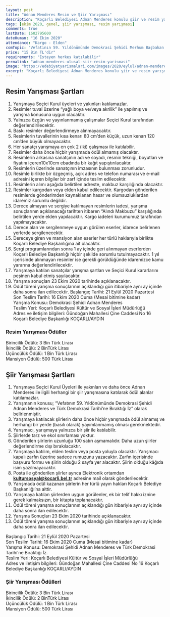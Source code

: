 ```yaml
---
layout: post
title: "Adnan Menderes Resim ve Şiir Yarışması"
description: "Koçarlı Belediyesi Adnan Menderes konulu şiir ve resim yarışması düzenliyor."
tags: [ekim 2020, genel, şiir yarışması, resim yarışması]
comments: true
lastDate: 1602795600
dateHuman: "16 Ekim 2020"
attendance: "Kargo - Elden"
comTopic: "Vefatının 59. Yıldönümünde Demokrasi Şehidi Merhum Başbakan Adnan Menderes"
price: "15 Bin TL'dir"
requirements: "İsteyen herkes katılabilir"
permalink: "adnan-menderes-ulusal-siir-resim-yarismasi"
image: "https://edebiyatyarismalari.com/images/2020/eylul/adnan-menderes-ulusal-resim-siir-yarismasi.jpg"
excerpt: "Koçarlı Belediyesi Adnan Menderes konulu şiir ve resim yarışması düzenliyor."
---
```


## Resim Yarışması Şartları
1. Yarışmaya Seçici Kurul üyeleri ve yakınları katılamazlar.
2. Resimler tuval üzerine “yağlı boya ve/veya akrilik” ile yapılmış ve yarışma konusuna uygun olacaktır.
3. Yalnızca özgün ve yayınlanmamış çalışmalar Seçici Kurul tarafından değerlendirilecektir.
4. Baskı resimler değerlendirmeye alınmayacaktır.
5. Resimlerin tuvallerinin kısa kenarı 80 cm’den küçük, uzun kenarı 120 cm’den büyük olmayacaktır.
6. Her sanatçı yarışmaya en çok 2 (iki) çalışması ile katılabilir.
7. Resimler daha önce hiçbir yarışmada ödül almamış olacaktır.
8. Resimlerin arkasına sanatçının adı ve soyadı, resmin tekniği, boyutları ve fiyatını içeren10x10cm ebadında bir kağıt yapıştırılacaktır.
9. Resimlerin üzerinde sanatçının imzasının bulunması zorunludur.
10. Resimle birlikte bir özgeçmiş, açık adres ve telefon numarası ve e-mail adresini içeren bilgiler bir zarf içinde teslim edilecektir.
11. Resimlerin alımı aşağıda belirtilen adreste, makbuz karşılığında olacaktır.
12. Resimler kargodan veya elden kabul edilecektir. Kargodan gönderilen resimlerde gönderimden kaynaklanan hasar ve olumsuzluklardan idaremiz sorumlu değildir.
13. Derece almayan ve sergiye katılmayan resimlerin iadesi, yarışma sonuçlarının açıklanacağı tarihten itibaren “Alındı Makbuzu” karşılığında belirtilen yerde elden yapılacaktır. Kargo iadeleri kurumumuz tarafından yapılmayacaktır.
14. Derece alan ve sergilenmeye uygun görülen eserler, idarece belirlenen yerlerde sergilenecektir.
15. Dereceye giren ve mansiyon alan eserler her türlü haklarıyla birlikte Koçarlı Belediye Başkanlığına ait olacaktır.
16. Sergi programlarından sonra 1 ay içinde geri alınmayan eserlerden Koçarlı Belediye Başkanlığı hiçbir şekilde sorumlu tutulmayacaktır. 1 yıl içerisinde alınmayan resimler ise gerekli görüldüğünde idaremizce kamu yararına değerlendirilecektir.
17. Yarışmaya katılan sanatçılar yarışma şartları ve Seçici Kurul kararlarını peşinen kabul etmiş sayılacaktır.
18. Yarışma sonuçları 23 Ekim 2020 tarihinde açıklanacaktır.
19. Ödül töreni yarışma sonuçlarının açıklandığı gün itibariyle aynı ay içinde daha sonra ilan edilecektir.
Başlangıç Tarihi: 21 Eylül 2020 Pazartesi  
Son Teslim Tarihi: 16 Ekim 2020 Cuma  (Mesai bitimine kadar)  
Yarışma Konusu: Demokrasi Şehidi Adnan Menderes  
Teslim Yeri: Koçarlı Belediyesi Kültür ve Sosyal İşleri Müdürlüğü  
Adres ve iletişim bilgileri: Gündoğan Mahallesi Çine Caddesi No 16 Koçarlı Belediye Başkanlığı KOÇARLI/AYDIN  

### Resim Yarışması Ödüller
Birincilik Ödülü: 3 Bin Türk Lirası  
İkincilik Ödülü: 2 BinTürk Lirası  
Üçüncülük Ödülü: 1 Bin Türk Lirası  
Mansiyon Ödülü: 500 Türk Lirası  

## Şiir Yarışması Şartları
1. Yarışmaya Seçici Kurul Üyeleri ile yakınları ve daha önce Adnan Menderes ile ilgili herhangi bir şiir yarışmasına katılarak ödül alanlar katılamazlar.
2. Yarışmanın konusu; “Vefatının 59. Yıldönümünde Demokrasi Şehidi Adnan Menderes ve Türk Demokrasi Tarihi’ne Bıraktığı İz” olarak belirlenmiştir.
3. Yarışmaya katılacak şiirlerin daha önce hiçbir yarışmada ödül almamış ve herhangi bir yerde (basılı olarak) yayımlanmamış olması gerekmektedir.
4. Yarışmacı, yarışmaya yalnızca bir şiir ile katılabilir.
5. Şiirlerde tarz ve ekol sınırlaması yoktur.
6. Gönderilen şiirlerin uzunluğu 100 satırı aşmamalıdır. Daha uzun şiirler değerlendirme dışı bırakılacaktır.
7. Yarışmaya katılım, elden teslim veya posta yoluyla olacaktır. Yarışmacı kapalı zarfın üzerine sadece rumuzunu yazacaktır. Zarfın içerisinde başvuru formu ve şiirin olduğu 2 sayfa yer alacaktır. Şiirin olduğu kâğıda isim yazılmayacaktır.
8. Posta ile gönderilen şiirler ayrıca Elektronik ortamdan **kultursosyal@kocarli.bel.tr** adresine mail olarak gönderilecektir.
9. Yarışmada ödül kazanan şiirlerin her türlü yayın hakları Koçarlı Belediye Başkanlığı’na aittir.
10. Yarışmaya katılan şiirlerden uygun görülenler, ek bir telif hakkı iznine gerek kalmaksızın, bir kitapta toplanacaktır.
11. Ödül töreni yarışma sonuçlarının açıklandığı gün itibariyle aynı ay içinde daha sonra ilan edilecektir. 
12. Yarışma Sonuçları 23 Ekim 2020 tarihinde açıklanacaktır.
13. Ödül töreni yarışma sonuçlarının açıklandığı gün itibariyle aynı ay içinde daha sonra ilan edilecektir.

Başlangıç Tarihi: 21 Eylül 2020 Pazartesi  
Son Teslim Tarihi: 16 Ekim 2020 Cuma  (Mesai bitimine kadar)  
Yarışma Konusu: Demokrasi Şehidi Adnan Menderes ve Türk Demokrasi Tarihi’ne Bıraktığı İz.  
Teslim Yeri: Koçarlı Belediyesi Kültür ve Sosyal İşleri Müdürlüğü  
Adres ve iletişim bilgileri: Gündoğan Mahallesi Çine Caddesi No 16 Koçarlı Belediye Başkanlığı KOÇARLI/AYDIN  

### Şiir Yarışması Ödülleri
Birincilik Ödülü: 3 Bin Türk Lirası  
İkincilik Ödülü: 2 BinTürk Lirası  
Üçüncülük Ödülü: 1 Bin Türk Lirası  
Mansiyon Ödülü: 500 Türk Lirası  